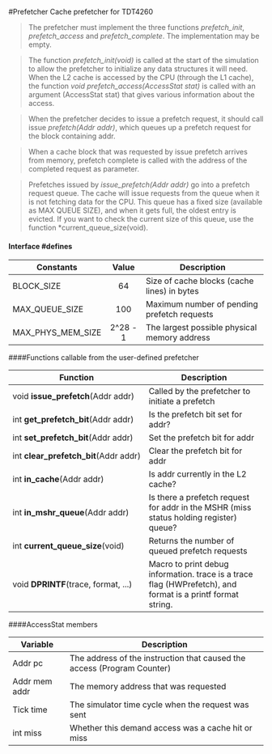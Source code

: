 #Prefetcher
Cache prefetcher for TDT4260

> The prefetcher must implement the three functions *prefetch_init*,
> *prefetch_access* and *prefetch_complete*. The implementation may be empty.

> The function *prefetch_init(void)* is called at the start of the simulation
> to allow the prefetcher to initialize any data structures it will need.
> When the L2 cache is accessed by the CPU (through the L1 cache), the function
> *void prefetch_access(AccessStat stat)* is called with an argument
> (AccessStat stat) that gives various information about the access.

> When the prefetcher decides to issue a prefetch request, it should call
> issue *prefetch(Addr addr)*, which queues up a prefetch request for the
> block containing addr.

> When a cache block that was requested by issue prefetch arrives from
> memory, prefetch complete is called with the address of the completed
> request as parameter.

> Prefetches issued by *issue_prefetch(Addr addr)* go into a prefetch request
> queue. The cache will issue requests from the queue when it is not fetching
> data for the CPU. This queue has a fixed size (available as MAX QUEUE SIZE),
> and when it gets full, the oldest entry is evicted. If you want to check the
> current size of this queue, use the function *current_queue_size(void).


#### Interface #defines

| Constants         | Value    | Description                                 |
| ----------------- |:--------:| ------------------------------------------- |
| BLOCK_SIZE        | 64       | Size of cache blocks (cache lines) in bytes |
| MAX_QUEUE_SIZE    | 100      | Maximum number of pending prefetch requests |
| MAX_PHYS_MEM_SIZE | 2^28 - 1 | The largest possible physical memory address|

####Functions callable from the user-defined prefetcher

| Function                                             | Description                                     |
| ---------------------------------------------------- | ----------------------------------------------- |
| void&#160;__issue_prefetch__(Addr&#160;addr)         | Called by the prefetcher to initiate a prefetch |
| int&#160;__get_prefetch_bit__(Addr&#160;addr)        | Is the prefetch bit set for addr?               |
| int&#160;__set_prefetch_bit__(Addr&#160;addr)        | Set the prefetch bit for addr                   |
| int&#160;__clear_prefetch_bit__(Addr&#160;addr)      | Clear the prefetch bit for addr                 |
| int&#160;__in_cache__(Addr&#160;addr)                | Is addr currently in the L2 cache?              |
| int&#160;__in_mshr_queue__(Addr&#160;addr)           | Is there a prefetch request for addr in the MSHR (miss status holding register) queue? |
| int&#160;__current_queue_size__(void)                | Returns the number of queued prefetch requests  |
| void&#160;__DPRINTF__(trace,&#160;format,&#160;...)  | Macro to print debug information. trace is a trace flag (HWPrefetch), and format is a printf format string. |

####AccessStat members

| Variable      | Description                                                             |
| ------------- | ----------------------------------------------------------------------- |
| Addr pc       | The address of the instruction that caused the access (Program Counter) |
| Addr mem addr | The memory address that was requested                                   |
| Tick time     | The simulator time cycle when the request was sent                      |
| int miss      | Whether this demand access was a cache hit or miss                      |

